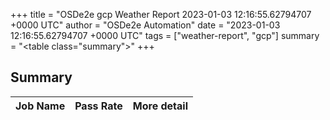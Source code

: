 +++
title = "OSDe2e gcp Weather Report 2023-01-03 12:16:55.62794707 +0000 UTC"
author = "OSDe2e Automation"
date = "2023-01-03 12:16:55.62794707 +0000 UTC"
tags = ["weather-report", "gcp"]
summary = "<table class=\"summary\"></table>"
+++
## Summary

| Job Name | Pass Rate | More detail |
|----------|-----------|-------------|




